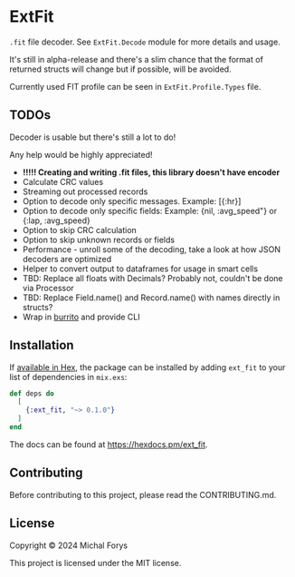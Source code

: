 <!-- @moduledoc -->

# ExtFit

`.fit` file decoder. See `ExtFit.Decode` module for more details and usage.

It's still in alpha-release and there's a slim chance that the format of returned
structs will change but if possible, will be avoided.

Currently used FIT profile can be seen in `ExtFit.Profile.Types` file.

## TODOs

Decoder is usable but there's still a lot to do!

Any help would be highly appreciated!

- **!!!!! Creating and writing .fit files, this library doesn't have encoder**
- Calculate CRC values
- Streaming out processed records
- Option to decode only specific messages. Example: [{:hr}]
- Option to decode only specific fields: Example: {nil, :avg_speed"} or {:lap, :avg_speed}
- Option to skip CRC calculation
- Option to skip unknown records or fields
- Performance - unroll some of the decoding, take a look at how JSON decoders are optimized
- Helper to convert output to dataframes for usage in smart cells
- TBD: Replace all floats with Decimals? Probably not, couldn't be done via Processor
- TBD: Replace Field.name() and Record.name() with names directly in structs?
- Wrap in [burrito](https://github.com/burrito-elixir/burrito) and provide CLI

<!-- @moduledoc -->

## Installation

If [available in Hex](https://hex.pm/docs/publish), the package can be installed
by adding `ext_fit` to your list of dependencies in `mix.exs`:

```elixir
def deps do
  [
    {:ext_fit, "~> 0.1.0"}
  ]
end
```

The docs can be found at <https://hexdocs.pm/ext_fit>.

## Contributing

Before contributing to this project, please read the CONTRIBUTING.md.

## License

Copyright © 2024 Michal Forys

This project is licensed under the MIT license.
